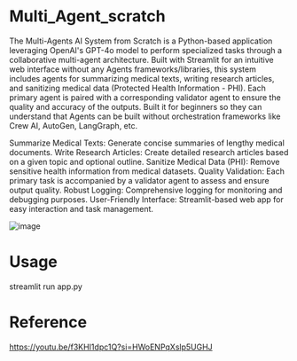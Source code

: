 # Multi_Agent_scratch

The Multi-Agents AI System from Scratch is a Python-based application leveraging OpenAI's GPT-4o model to perform specialized tasks through a collaborative multi-agent architecture. Built with Streamlit for an intuitive web interface without any Agents frameworks/libraries, this system includes agents for summarizing medical texts, writing research articles, and sanitizing medical data (Protected Health Information - PHI). Each primary agent is paired with a corresponding validator agent to ensure the quality and accuracy of the outputs. Built it for beginners so they can understand that Agents can be built without orchestration frameworks like Crew AI, AutoGen, LangGraph, etc.

Summarize Medical Texts: Generate concise summaries of lengthy medical documents.
Write Research Articles: Create detailed research articles based on a given topic and optional outline.
Sanitize Medical Data (PHI): Remove sensitive health information from medical datasets.
Quality Validation: Each primary task is accompanied by a validator agent to assess and ensure output quality.
Robust Logging: Comprehensive logging for monitoring and debugging purposes.
User-Friendly Interface: Streamlit-based web app for easy interaction and task management.


![image](https://github.com/user-attachments/assets/566aee9f-0487-4192-9484-67ce9cced131)

# Usage
streamlit run app.py

# Reference
https://youtu.be/f3KHI1dpc1Q?si=HWoENPqXslp5UGHJ
